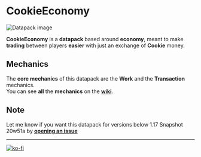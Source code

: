# CookieEconomy

![Datapack image](https://github.com/El-Kavio/CookieEconomy/assets/140896938/7f99a134-4b16-4700-bb9c-6aa80a2d4bb1)


**CookieEconomy** is a **datapack** based around **economy**, meant to make **trading** between players **easier** with just an exchange of **Cookie** money.

## Mechanics

The **core mechanics** of this datapack are the **Work** and the **Transaction** mechanics.<br>
You can see **all** the **mechanics** on the **[wiki](https://github.com/El-Kavio/CookieEconomy/wiki)**.

## Note

Let me know if you want this datapack for versions below 1.17 Snapshot 20w51a by **<a href="https://github.com/El-Kavio/CookieEconomy/issues" target="_blank">opening an issue**

---

[![ko-fi](https://ko-fi.com/img/githubbutton_sm.svg)](https://ko-fi.com/kavio)
